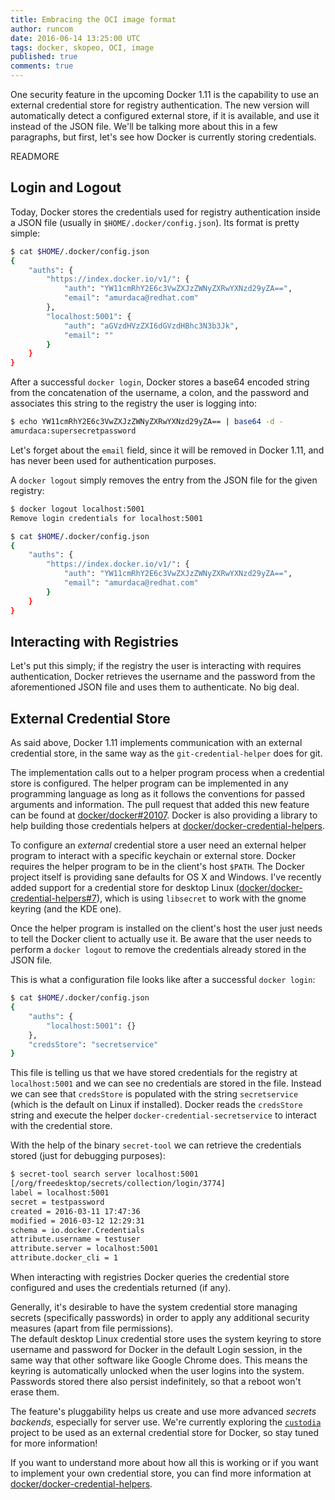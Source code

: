 ```yaml
---
title: Embracing the OCI image format
author: runcom
date: 2016-06-14 13:25:00 UTC
tags: docker, skopeo, OCI, image
published: true
comments: true
---
```

One security feature in the upcoming Docker 1.11 is the capability to use an external credential store for registry authentication. The new version will automatically detect a configured external store, if it is available, and use it instead of the JSON file. We'll be talking more about this in a few paragraphs, but first, let's see how Docker is currently storing credentials.

READMORE

## Login and Logout

Today, Docker stores the credentials used for registry authentication inside a JSON file (usually in `$HOME/.docker/config.json`). Its format is pretty simple:

```bash
$ cat $HOME/.docker/config.json
{
	"auths": {
		"https://index.docker.io/v1/": {
			"auth": "YW11cmRhY2E6c3VwZXJzZWNyZXRwYXNzd29yZA==",
			"email": "amurdaca@redhat.com"
		},
		"localhost:5001": {
			"auth": "aGVzdHVzZXI6dGVzdHBhc3N3b3Jk",
			"email": ""
		}
	}
}
```

After a successful `docker login`, Docker stores a base64 encoded string from the concatenation of the username, a colon, and the password and associates this string to the registry the user is logging into:

```bash
$ echo YW11cmRhY2E6c3VwZXJzZWNyZXRwYXNzd29yZA== | base64 -d -
amurdaca:supersecretpassword
```

Let's forget about the `email` field, since it will be removed in Docker 1.11, and has never been used for authentication purposes.

A `docker logout` simply removes the entry from the JSON file for the given registry:

```bash
$ docker logout localhost:5001
Remove login credentials for localhost:5001

$ cat $HOME/.docker/config.json
{
	"auths": {
		"https://index.docker.io/v1/": {
			"auth": "YW11cmRhY2E6c3VwZXJzZWNyZXRwYXNzd29yZA==",
			"email": "amurdaca@redhat.com"
		}
	}
}
```

## Interacting with Registries

Let's put this simply; if the registry the user is interacting with requires authentication, Docker retrieves the username and the password from the aforementioned JSON file and uses them to authenticate. No big deal.

## External Credential Store

As said above, Docker 1.11 implements communication with an external credential store, in the same way as the `git-credential-helper` does for git.

The implementation calls out to a helper program process when a credential store is configured. The helper program can be implemented in any programming language as long as it follows the conventions for passed arguments and information. The pull request that added this new feature can be found at [docker/docker#20107](https://github.com/docker/docker/pull/20107).
Docker is also providing a library to help building those credentials helpers at [docker/docker-credential-helpers](https://github.com/docker/docker-credential-helpers).

To configure an *external* credential store a user need an external helper program to interact with a specific keychain or external store. Docker requires the helper  program to be in the client's host `$PATH`. The Docker project itself is providing sane defaults for OS X and Windows. I've recently added support for a credential store for desktop Linux ([docker/docker-credential-helpers#7](https://github.com/docker/docker-credential-helpers/pull/7)), which is using `libsecret` to work with the gnome keyring (and the KDE one).

Once the helper program is installed on the client's host the user just needs to tell the Docker client to actually use it. Be aware that the user needs to perform a `docker logout` to remove the credentials already stored in the JSON file.

This is what a configuration file looks like after a successful `docker login`:

```bash
$ cat $HOME/.docker/config.json
{
	"auths": {
		"localhost:5001": {}
	},
	"credsStore": "secretservice"
}
```

This file is telling us that we have stored credentials for the registry at `localhost:5001` and we can see no credentials are stored in the file. Instead we can see that `credsStore` is populated with the string `secretservice` (which is the default on Linux if installed). Docker reads the `credsStore` string and execute the helper `docker-credential-secretservice` to interact with the credential store.

With the help of the binary `secret-tool` we can retrieve the credentials stored (just for debugging purposes):

```bash
$ secret-tool search server localhost:5001
[/org/freedesktop/secrets/collection/login/3774]
label = localhost:5001
secret = testpassword
created = 2016-03-11 17:47:36
modified = 2016-03-12 12:29:31
schema = io.docker.Credentials
attribute.username = testuser
attribute.server = localhost:5001
attribute.docker_cli = 1
```

When interacting with registries Docker queries the credential store configured and uses the credentials returned (if any).

Generally, it's desirable to have the system credential store managing secrets (specifically passwords) in order to apply any additional security measures (apart from file permissions).  
The default desktop Linux credential store uses the system keyring to store username and password for Docker in the default Login session, in the same way that other software like Google Chrome does. This means the keyring is automatically unlocked when the user logins into the system. Passwords stored there also persist indefinitely, so that a reboot won't erase them.  

The feature's pluggability helps us create and use more advanced *secrets backends*, especially for server use. We're currently exploring the [`custodia`](https://github.com/latchset/custodia) project to be used as an external credential store for Docker, so stay tuned for more information!

If you want to understand more about how all this is working or if you want to implement your own credential store, you can find more information at [docker/docker-credential-helpers](https://github.com/docker/docker-credential-helpers).
